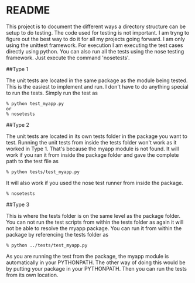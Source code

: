 README
======

This project is to document the different ways a directory structure can be
setup to do testing. The code used for testing is not important. I am tryng 
to figure out the best way to do it for all my projects going forward. I am
only using the unittest framework. For execution I am executing the test
cases directly using python.  You can also run all the tests using the nose 
testing framework. Just execute the command 'nosetests'.

##Type 1

The unit tests are located in the same package as the module being tested. This
is the easiest to implement and run. I don't have to do anything special to run
the tests. Simply run the test as

    % python test_myapp.py
    or
    % nosetests

##Type 2

The unit tests are located in its own tests folder in the package you want to
test. Running the unit tests from inside the tests folder won't work as it 
worked in Type 1. That's because the myapp module is not found.  It will work 
if you ran it from inside the package folder and gave the complete path to 
the test file as

    % python tests/test_myapp.py

It will also work if you used the nose test runner from inside the package.
 
    % nosetests

##Type 3

This is where the tests folder is on the same level as the package folder. You
can not run the test scripts from within the tests folder as again it will not
be able to resolve the myapp package. You can run it from within the package by
referencing the tests folder as 

    % python ../tests/test_myapp.py

As you are running the test from the package, the myapp module is automatically
in your PYTHONPATH. The other way of doing this would be by putting your
package in your PYTHONPATH. Then you can run the tests from its own location.
